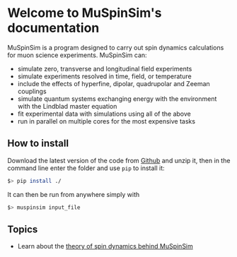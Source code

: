 # Welcome to MuSpinSim's documentation

MuSpinSim is a program designed to carry out spin dynamics calculations for 
muon science experiments. MuSpinSim can:

* simulate zero, transverse and longitudinal field experiments
* simulate experiments resolved in time, field, or temperature
* include the effects of hyperfine, dipolar, quadrupolar and Zeeman couplings
* simulate quantum systems exchanging energy with the environment with the Lindblad master equation
* fit experimental data with simulations using all of the above
* run in parallel on multiple cores for the most expensive tasks

## How to install

Download the latest version of the code from [Github](https://github.com/muon-spectroscopy-computational-project/muspinsim)
and unzip it, then in the command line enter the folder and use `pip` to install it:

```bash
$> pip install ./
```

It can then be run from anywhere simply with

```bash
$> muspinsim input_file
```

## Topics
* Learn about the [theory of spin dynamics behind MuSpinSim](./theory_1.md)

